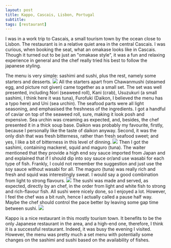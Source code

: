 ```yaml
---
layout: post
title: Kappo, Cascais, Lisbon, Portugal
subtitle: 
tags: [restaurant]
---
```


I was in a work trip to Cascais, a small tourism town by the ocean close to Lisbon.
The restaurant is in a relative quiet area in the central Cascais.
I was curious, when booking the seat, what an omakase looks like in Cascais.
Though it turned out to be just an "omakase style", it was a fun and relaxing experience in general and the chef really tried his best to follow the japanese styling.

The menu is very simple: sashimi and sushi, plus the rest, namely some starters and desserts.
<img src="{{ 'img/Kappo-menu.jpg' | relative_url }}" />
All the starters apart from Chawanmushi (steamed egg, and picture not given) came together as a small set.
The set was well presented, including Nori (seaweed roll), Kani (crab), Usuzukuri (a small sashimi, I think here it was tuna), Furofuki (Daikon, I believed the menu has a typo here) and Uni (sea urchin).
The seafood parts were all light seasoning, and emphasised the freshness of the ingredients.
I got a handful of caviar on top of the seaweed roll, sure, making it look posh and expensive.
Sea urchin was creaming as expected, and, besides, the chef presented it in a thick soup base.
Daikon was probably my favourite, firstly, because I personally like the taste of daikon anyway.
Second, it was the only dish that was fresh bitterness, rather than fresh seafood sweet; and yes, I like a bit of bitterness in this level of dinning.
<img src="{{ 'img/Kappo-starter.jpg' | relative_url }}" />
Then I got the sashimi, containing mackerel, squid and maguro (tuna).
The waiter mentioned that they provide a high end soy sauce imported from Japan and and explained that if I should dip into soy sauce or/and use wasabi for each type of fish.
Frankly, I could not remember the suggestion and just use the soy sauce without wasabi for all.
The maguro (tuna) was really rich and fresh and squid was interestingly sweat.
I would say a good combination from light to strong flavours. 
<img src="{{ 'img/Kappo-sashimi.jpg' | relative_url }}" />
The sushi was made and served, as expected, directly by an chef, in the order from light and white fish to strong and rich-flavour fish.
All sushi were nicely done, so I enjoyed a lot.
However, I feel the chef was a bit rush, hence I actually called a pause half way.
Maybe the chef should control the pace better by leaving some gap time between sushi.
<img src="{{ 'img/Kappo-sushi.jpg' | relative_url }}" />

Kappo is a nice restaurant in this mostly tourism town.
It benefits to be the only Japanese restaurant in the area, and a high-end one, therefore, I think it is a successful restaurant.
Indeed, it was busy the evening I visited.
However, the menu was pretty much a set menu with potentially some changes on the sashimi and sushi based on the availability of fishes.
